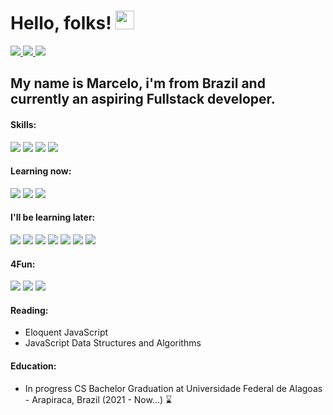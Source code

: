 # Hello, folks! <img src="https://raw.githubusercontent.com/MartinHeinz/MartinHeinz/master/wave.gif" width="30px">
<div>
    <a href="mailto:flaviomff@gmail.com"> 
        <img src="https://img.shields.io/badge/Gmail-D14836?style=for-the-badge&logo=gmail&logoColor=white"> 
    </a>
    <a target='_blank' href="https://twitter.com/basedCadet_">
        <img src="https://img.shields.io/badge/Twitter-1DA1F2?style=for-the-badge&logo=twitter&logoColor=white">
    </a>
    <a target='_blank' href="https://www.linkedin.com/in/marcelo-ferreira-790a66226/">
        <img src="https://img.shields.io/badge/LinkedIn-0077B5?style=for-the-badge&logo=linkedin&logoColor=white">
    </a>
</div>



## My name is Marcelo, i'm from Brazil and currently an aspiring Fullstack developer.

#### Skills:
![](https://img.shields.io/badge/HTML5-E96228?style=flat&logo=HTML5&logoColor=white)
![](https://img.shields.io/badge/JavaScript-968220?style=flat&logo=JavaScript&logoColor=white)
![](https://img.shields.io/badge/CSS3-2862E9?style=flat&logo=CSS3&logoColor=white)
![](https://img.shields.io/badge/Python-FFFF77?style=flat&logo=python)

#### Learning now:
![](https://img.shields.io/badge/NodeJs-005022?style=flat&logo=Node.js)
![](https://img.shields.io/badge/Express-272727?style=flat&logo=express)
![](https://img.shields.io/badge/React-1CB6D4?style=flat&logo=React&logoColor=white)


#### I'll be learning later:
![](https://img.shields.io/badge/TypeScript-CDF?style=flat&logo=TypeScript)
![](https://img.shields.io/badge/TailwindCss-FFFFFF?style=flat&logo=TailwindCss)
![](https://img.shields.io/badge/Sass-FFDDEE?style=flat&logo=Sass)
![](https://img.shields.io/badge/Ruby-AA2B28?style=flat&logo=Ruby)
![](https://img.shields.io/badge/RubyOnRails-C53330?style=flat&logo=RubyOnRails)
![](https://img.shields.io/badge/Django-154B33?style=flat&logo=Django)
![](https://img.shields.io/badge/Docker-111188?style=flat&logo=Docker)

#### 4Fun:
![](https://img.shields.io/badge/Clojure-55AA55?style=flat&logo=Clojure)
![](https://img.shields.io/badge/Haskell-5E5086?style=flat&logo=Haskell)
![](https://img.shields.io/badge/Lua-163C7F?style=flat&logo=Lua)


#### Reading:
 - Eloquent JavaScript
 - JavaScript Data Structures and Algorithms

#### Education:
- In progress CS Bachelor Graduation at Universidade Federal de Alagoas - Arapiraca, Brazil (2021 - Now...) ⌛
